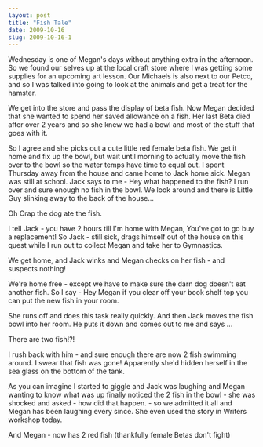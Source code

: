 ```yaml
---
layout: post
title: "Fish Tale"
date: 2009-10-16
slug: 2009-10-16-1
---
```


Wednesday is one of Megan&apos;s days without anything extra in the afternoon.  So we found our selves up at the local craft store where I was getting some supplies for an upcoming art lesson.  Our Michaels is also next to our Petco, and so I was talked into going to look at the animals and get a treat for the hamster.  

We get into the store and pass the display of beta fish.  Now Megan decided that she wanted to spend her saved allowance on a fish.  Her last Beta died after over 2 years and so she knew we had a bowl and most of the stuff that goes with it.  

So I agree and she picks out a cute little red female beta fish.  We get it home and fix up the bowl, but wait until morning to actually move the fish over to the bowl so the water temps have time to equal out.  I spent Thursday away from the house and came home to Jack home sick.  Megan was still at school.  Jack says to me - Hey what happened to the fish?
I run over and sure enough no fish in the bowl.  We look around and there is Little Guy slinking away to the back of the house...

Oh Crap the dog ate the fish.  

I tell Jack - you have 2 hours till I&apos;m home with Megan, You&apos;ve got to go buy a replacement!  So Jack - still sick, drags himself out of the house on this quest while I run out to collect Megan and take her to Gymnastics.

We get home, and Jack winks and Megan checks on her fish - and suspects nothing!

We&apos;re home free - except we have to make sure the darn dog doesn&apos;t eat another fish.  So I say - Hey Megan if you clear off your book shelf top you can put the new fish in your room.

 She runs off and does this task really quickly.  And then Jack moves the fish bowl into her room.  He puts it down and comes out to me and says ...

There are two fish!?!

I rush back with him - and sure enough there are now 2 fish swimming around. I swear that fish was gone!  Apparently she&apos;d hidden herself in the sea glass on the bottom of the tank.

As you can imagine I started to giggle and Jack was laughing and Megan wanting to know what was up finally noticed the 2 fish in the bowl - she was shocked and asked - how did that happen. - so we admitted it all and Megan has been laughing every since.    She even used the story in Writers workshop today. 
 
And Megan - now has 2 red fish (thankfully female Betas don&apos;t fight)

